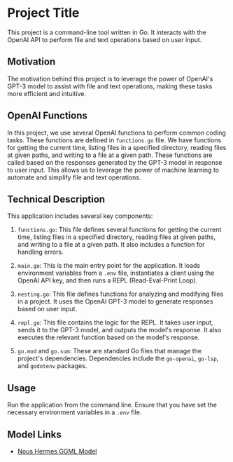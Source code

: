 # Project Title

This project is a command-line tool written in Go. It interacts with the OpenAI API to perform file and text operations based on user input.

## Motivation

The motivation behind this project is to leverage the power of OpenAI's GPT-3 model to assist with file and text operations, making these tasks more efficient and intuitive.

## OpenAI Functions

In this project, we use several OpenAI functions to perform common coding tasks. These functions are defined in `functions.go` file. We have functions for getting the current time, listing files in a specified directory, reading files at given paths, and writing to a file at a given path. These functions are called based on the responses generated by the GPT-3 model in response to user input. This allows us to leverage the power of machine learning to automate and simplify file and text operations.

## Technical Description

This application includes several key components:

1. `functions.go`: This file defines several functions for getting the current time, listing files in a specified directory, reading files at given paths, and writing to a file at a given path. It also includes a function for handling errors.

2. `main.go`: This is the main entry point for the application. It loads environment variables from a `.env` file, instantiates a client using the OpenAI API key, and then runs a REPL (Read-Eval-Print Loop).

3. `nesting.go`: This file defines functions for analyzing and modifying files in a project. It uses the OpenAI GPT-3 model to generate responses based on user input.

4. `repl.go`: This file contains the logic for the REPL. It takes user input, sends it to the GPT-3 model, and outputs the model's response. It also executes the relevant function based on the model's response.

5. `go.mod` and `go.sum`: These are standard Go files that manage the project's dependencies. Dependencies include the `go-openai`, `go-lsp`, and `godotenv` packages.

## Usage

Run the application from the command line. Ensure that you have set the necessary environment variables in a `.env` file.

## Model Links

- [Nous Hermes GGML Model](https://huggingface.co/TheBloke/Nous-Hermes-13B-GGML)